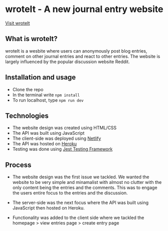 # wroteIt - A new journal entry website
[Visit wroteIt](https://resilient-frangipane-39c540.netlify.app/)



## What is wroteIt?
wroteIt is a wesbite where users can anonymously post blog entries, comment on other journal entries and react to other entries. The website is largely influenced by the popular discussion website Reddit.

## Installation and usage
* Clone the repo
* In the terminal write `npm install`
* To run localhost, type `npm run dev`

## Technologies
* The website design was created using HTML/CSS
* The API was built using JavaScript
* The client-side was deployed using [Netlify](https://resilient-frangipane-39c540.netlify.app/)
* The API was hosted on [Heroku](https://wrote-it-babole.herokuapp.com/)
* Testing was done using [Jest Testing Framework](https://jestjs.io/)

## Process
* The website design was the first issue we tackled. We wanted the website to be very simple and minamalist with almost no clutter with the only content being the entries and the comments. This was to engage the users entire focus to the entries and the discussion.

* The server-side was the next focus where the API was built using JavaScript then hosted on Heroku.

* Functionality was added to the client side where we tackled the homepage > view entries page > create entry page





